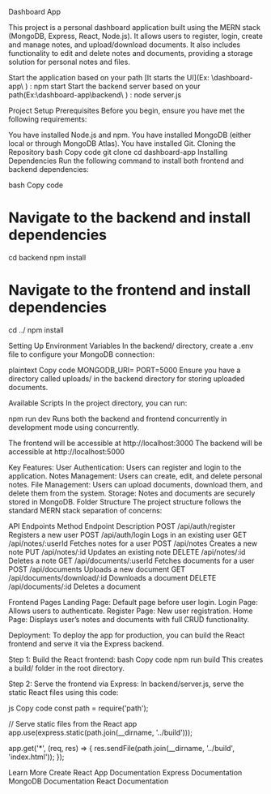Dashboard App

This project is a personal dashboard application built using the MERN stack (MongoDB, Express, React, Node.js). It allows users to register, login, create and manage notes, and upload/download documents. It also includes functionality to edit and delete notes and documents, providing a storage solution for personal notes and files.

Start the application based on your path [It starts the UI](Ex: \dashboard-app\ ) : npm start 
Start the backend server based on your path(Ex:\dashboard-app\backend\ ) : node server.js

Project Setup
Prerequisites
Before you begin, ensure you have met the following requirements:

You have installed Node.js and npm.
You have installed MongoDB (either local or through MongoDB Atlas).
You have installed Git.
Cloning the Repository
bash
Copy code
git clone 
cd dashboard-app
Installing Dependencies
Run the following command to install both frontend and backend dependencies:

bash
Copy code
# Navigate to the backend and install dependencies
cd backend
npm install

# Navigate to the frontend and install dependencies
cd ../
npm install

Setting Up Environment Variables
In the backend/ directory, create a .env file to configure your MongoDB connection:

plaintext
Copy code
MONGODB_URI=<Your MongoDB connection URI>
PORT=5000
Ensure you have a directory called uploads/ in the backend directory for storing uploaded documents.

Available Scripts
In the project directory, you can run:

npm run dev
Runs both the backend and frontend concurrently in development mode using concurrently.

The frontend will be accessible at http://localhost:3000
The backend will be accessible at http://localhost:5000

Key Features:
User Authentication: Users can register and login to the application.
Notes Management: Users can create, edit, and delete personal notes.
File Management: Users can upload documents, download them, and delete them from the system.
Storage: Notes and documents are securely stored in MongoDB.
Folder Structure
The project structure follows the standard MERN stack separation of concerns:



API Endpoints
Method	Endpoint	Description
POST	/api/auth/register	Registers a new user
POST	/api/auth/login	Logs in an existing user
GET	/api/notes/:userId	Fetches notes for a user
POST	/api/notes	Creates a new note
PUT	/api/notes/:id	Updates an existing note
DELETE	/api/notes/:id	Deletes a note
GET	/api/documents/:userId	Fetches documents for a user
POST	/api/documents	Uploads a new document
GET	/api/documents/download/:id	Downloads a document
DELETE	/api/documents/:id	Deletes a document


Frontend Pages
Landing Page: Default page before user login.
Login Page: Allows users to authenticate.
Register Page: New user registration.
Home Page: Displays user’s notes and documents with full CRUD functionality.


Deployment:
To deploy the app for production, you can build the React frontend and serve it via the Express backend.

Step 1: Build the React frontend:
bash
Copy code
npm run build
This creates a build/ folder in the root directory.

Step 2: Serve the frontend via Express:
In backend/server.js, serve the static React files using this code:

js
Copy code
const path = require('path');

// Serve static files from the React app
app.use(express.static(path.join(__dirname, '../build')));

app.get('*', (req, res) => {
  res.sendFile(path.join(__dirname, '../build', 'index.html'));
});


Learn More
Create React App Documentation
Express Documentation
MongoDB Documentation
React Documentation
